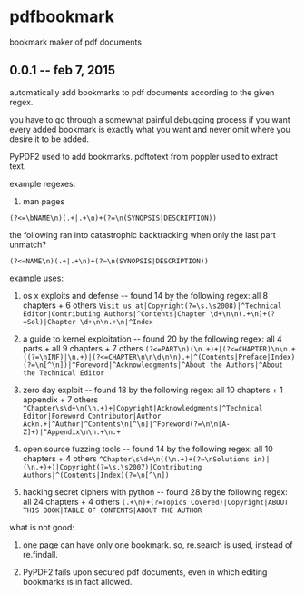 # pdfbookmark

bookmark maker of pdf documents

## 0.0.1 -- feb 7, 2015

automatically add bookmarks to pdf documents according to the given regex.

you have to go through a somewhat painful debugging process if you want every added bookmark is exactly what you want and never omit where you desire it to be added.

PyPDF2 used to add bookmarks.
pdftotext from poppler used to extract text.

example regexes:

1. man pages

`(?<=\bNAME\n)(.+|.+\n)+(?=\n(SYNOPSIS|DESCRIPTION))`

the following ran into catastrophic backtracking when only the last part unmatch?

`(?<=NAME\n)(.+|.+\n)+(?=\n(SYNOPSIS|DESCRIPTION))`

example uses:

1. os x exploits and defense -- found 14 by the following regex: all 8 chapters + 6 others
`Visit us at|Copyright(?=\s.\s2008)|^Technical Editor|Contributing Authors|^Contents|Chapter \d+\n\n(.+\n)+(?=Sol)|Chapter \d+\n\n.+\n|^Index`

2. a guide to kernel exploitation -- found 20 by the following regex: all 4 parts + all 9 chapters + 7 others
`(?<=PART\n)(\n.+)+|(?<=CHAPTER)\n\n.+((?=\nINF)|\n.+)|(?<=CHAPTER\n\n\d\n\n).+|^(Contents|Preface|Index)(?=\n[^\n])|^Foreword|^Acknowledgments|^About the Authors|^About the Technical Editor`

3. zero day exploit -- found 18 by the following regex: all 10 chapters + 1 appendix + 7 others
`^Chapter\s\d+\n(\n.+)+|Copyright|Acknowledgments|^Technical Editor|Foreword Contributor|Author Ackn.+|^Author|^Contents\n[^\n]|^Foreword(?=\n\n[A-Z]+)|^Appendix\n\n.+\n.+`

4. open source fuzzing tools -- found 14 by the following regex: all 10 chapters + 4 others
`^Chapter\s\d+\n((\n.+)+(?=\nSolutions in)|(\n.+)+)|Copyright(?=\s.\s2007)|Contributing Authors|^(Contents|Index)(?=\n[^\n])`

5. hacking secret ciphers with python -- found 28 by the following regex: all 24 chapters + 4 others
`(.+\n)+(?=Topics Covered)|Copyright|ABOUT THIS BOOK|TABLE OF CONTENTS|ABOUT THE AUTHOR`

what is not good:

1. one page can have only one bookmark. so, re.search is used, instead of re.findall.

2. PyPDF2 fails upon secured pdf documents, even in which editing bookmarks is in fact allowed.
